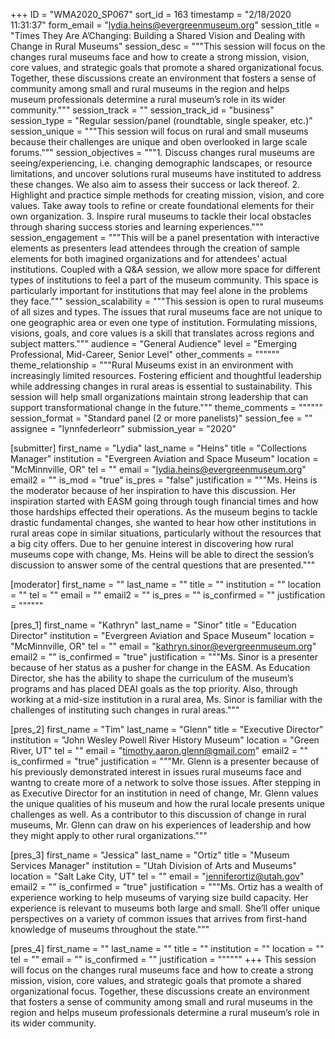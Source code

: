 +++
ID = "WMA2020_SP067"
sort_id = 163
timestamp = "2/18/2020 11:31:37"
form_email = "lydia.heins@evergreenmuseum.org"
session_title = "Times They Are A’Changing: Building a Shared Vision and Dealing with Change in Rural Museums"
session_desc = """This session will focus on the changes rural museums face and how to create a strong mission, vision, core values, and strategic goals that promote a shared organizational focus. Together, these discussions create an environment that fosters a sense of community among small and rural museums in the region and helps museum professionals determine a rural museum’s role in its wider community."""
session_track = ""
session_track_id = "business"
session_type = "Regular session/panel (roundtable, single speaker, etc.)"
session_unique = """This session will focus on rural and small museums because their challenges are unique and oben overlooked in large scale forums."""
session_objectives = """1. Discuss changes rural museums are seeing/experiencing, i.e. changing demographic landscapes, or resource limitations, and uncover solutions rural museums have instituted to address these changes. We also aim to assess their success or lack thereof. 2. Highlight and practice simple methods for creating mission, vision, and core values. Take away tools to refine or create foundational elements for their own organization. 3. Inspire rural museums to tackle their local obstacles through sharing success stories and learning experiences."""
session_engagement = """This will be a panel presentation with interactive elements as presenters lead attendees through the creation of sample elements for both imagined organizations and for attendees’ actual institutions. Coupled with a Q&A session, we allow more space for different types of institutions to feel a part of the museum community. This space is particularly important for institutions that may feel alone in the problems they face."""
session_scalability = """This session is open to rural museums of all sizes and types. The issues that rural museums face are not unique to one geographic area or even one type of institution. Formulating missions, visions, goals, and core values is a skill that translates across regions and subject matters."""
audience = "General Audience"
level = "Emerging Professional, Mid-Career, Senior Level"
other_comments = """"""
theme_relationship = """Rural Museums exist in an environment with increasingly limited resources. Fostering efficient and thoughtful leadership while addressing changes in rural areas is essential to sustainability. This session will help small organizations maintain strong leadership that can support transformational change in the future."""
theme_comments = """"""
session_format = "Standard panel (2 or more panelists)"
session_fee = ""
assignee = "lynnfederleorr"
submission_year = "2020"

[submitter]
first_name = "Lydia"
last_name = "Heins"
title = "Collections Manager"
institution = "Evergreen Aviation and Space Museum"
location = "McMinnville, OR"
tel = ""
email = "lydia.heins@evergreenmuseum.org"
email2 = ""
is_mod = "true"
is_pres = "false"
justification = """Ms. Heins is the moderator because of her inspiration to have this discussion. Her inspiration started with EASM going through tough financial times and how those hardships effected their operations. As the museum begins to tackle drastic fundamental changes, she wanted to hear how other institutions in rural areas cope in similar situations, particularly without the resources that a big city offers. Due to her genuine interest in discovering how rural museums cope with change, Ms. Heins will be able to direct the session’s discussion to answer some of the central questions that are presented."""

[moderator]
first_name = ""
last_name = ""
title = ""
institution = ""
location = ""
tel = ""
email = ""
email2 = ""
is_pres = ""
is_confirmed = ""
justification = """"""

[pres_1]
first_name = "Kathryn"
last_name = "Sinor"
title = "Education Director"
institution = "Evergreen Aviation and Space Museum"
location = "McMinnville, OR"
tel = ""
email = "kathryn.sinor@evergreenmuseum.org"
email2 = ""
is_confirmed = "true"
justification = """Ms. Sinor is a presenter because of her status as a pusher for change in the EASM. As Education Director, she has the ability to shape the curriculum of the museum’s programs and has placed DEAI goals as the top priority. Also, through working at a mid-size institution in a rural area, Ms. Sinor is familiar with the challenges of instituting such changes in rural areas."""

[pres_2]
first_name = "Tim"
last_name = "Glenn"
title = "Executive Director"
institution = "John Wesley Powell River History Museum"
location = "Green River, UT"
tel = ""
email = "timothy.aaron.glenn@gmail.com"
email2 = ""
is_confirmed = "true"
justification = """Mr. Glenn is a presenter because of his previously demonstrated interest in issues rural museums face and wantng to create more of a network to solve those issues. After stepping in as Executive Director for an institution in need of change, Mr. Glenn values the unique qualities of his museum and how the rural locale presents unique challenges as well. As a contributor to this discussion of change in rural museums, Mr. Glenn can draw on his experiences of leadership and how they might apply to other rural organizations."""

[pres_3]
first_name = "Jessica"
last_name = "Ortiz"
title = "Museum Services Manager"
institution = "Utah Division of Arts and Museums"
location = "Salt Lake City, UT"
tel = ""
email = "jenniferortiz@utah.gov"
email2 = ""
is_confirmed = "true"
justification = """Ms. Ortiz has a wealth of experience working to help museums of varying size build capacity. Her experience is relevant to museums both large and small. She’ll offer unique perspectives on a variety of common issues that arrives from first-hand knowledge of museums throughout the state."""

[pres_4]
first_name = ""
last_name = ""
title = ""
institution = ""
location = ""
tel = ""
email = ""
is_confirmed = ""
justification = """"""
+++
This session will focus on the changes rural museums face and how to create a strong mission, vision, core values, and strategic goals that promote a shared organizational focus. Together, these discussions create an environment that fosters a sense of community among small and rural museums in the region and helps museum professionals determine a rural museum’s role in its wider community.